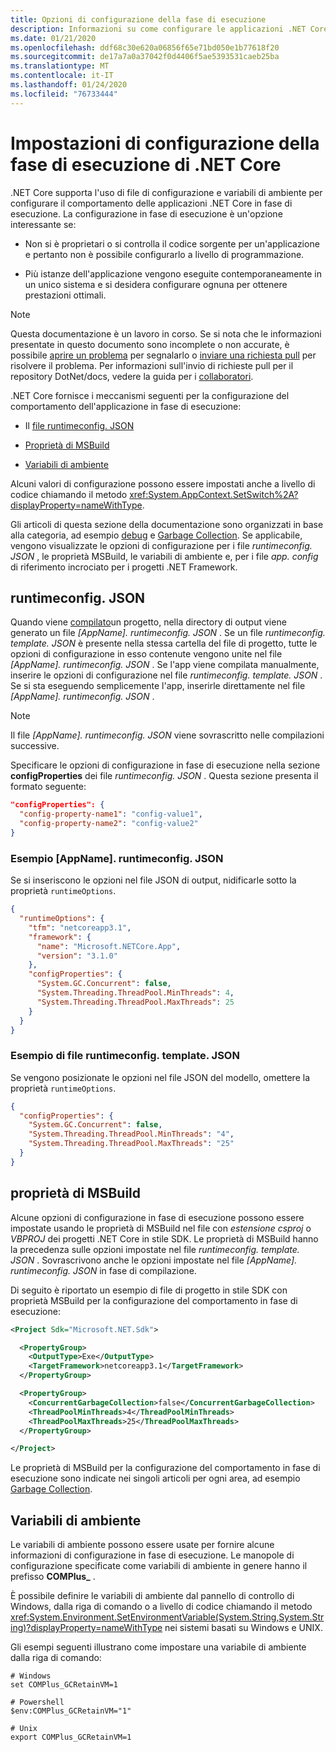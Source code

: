 ```yaml
---
title: Opzioni di configurazione della fase di esecuzione
description: Informazioni su come configurare le applicazioni .NET Core usando le impostazioni di configurazione in fase di esecuzione.
ms.date: 01/21/2020
ms.openlocfilehash: ddf68c30e620a06856f65e71bd050e1b77618f20
ms.sourcegitcommit: de17a7a0a37042f0d4406f5ae5393531caeb25ba
ms.translationtype: MT
ms.contentlocale: it-IT
ms.lasthandoff: 01/24/2020
ms.locfileid: "76733444"
---
```

# <a name="net-core-run-time-configuration-settings"></a>Impostazioni di configurazione della fase di esecuzione di .NET Core

.NET Core supporta l'uso di file di configurazione e variabili di ambiente per configurare il comportamento delle applicazioni .NET Core in fase di esecuzione. La configurazione in fase di esecuzione è un'opzione interessante se:

- Non si è proprietari o si controlla il codice sorgente per un'applicazione e pertanto non è possibile configurarlo a livello di programmazione.

- Più istanze dell'applicazione vengono eseguite contemporaneamente in un unico sistema e si desidera configurare ognuna per ottenere prestazioni ottimali.

> [!NOTE]
> Questa documentazione è un lavoro in corso. Se si nota che le informazioni presentate in questo documento sono incomplete o non accurate, è possibile [aprire un problema](https://github.com/dotnet/docs/issues) per segnalarlo o [inviare una richiesta pull](https://github.com/dotnet/docs/pulls) per risolvere il problema. Per informazioni sull'invio di richieste pull per il repository DotNet/docs, vedere la guida per i [collaboratori](https://github.com/dotnet/docs/blob/master/CONTRIBUTING.md).

.NET Core fornisce i meccanismi seguenti per la configurazione del comportamento dell'applicazione in fase di esecuzione:

- Il [file runtimeconfig. JSON](#runtimeconfigjson)

- [Proprietà di MSBuild](#msbuild-properties)

- [Variabili di ambiente](#environment-variables)

Alcuni valori di configurazione possono essere impostati anche a livello di codice chiamando il metodo <xref:System.AppContext.SetSwitch%2A?displayProperty=nameWithType>.

Gli articoli di questa sezione della documentazione sono organizzati in base alla categoria, ad esempio [debug](debugging-profiling.md) e [Garbage Collection](garbage-collector.md). Se applicabile, vengono visualizzate le opzioni di configurazione per i file *runtimeconfig. JSON* , le proprietà MSBuild, le variabili di ambiente e, per i file *app. config* di riferimento incrociato per i progetti .NET Framework.

## <a name="runtimeconfigjson"></a>runtimeconfig. JSON

Quando viene [compilato](../tools/dotnet-build.md)un progetto, nella directory di output viene generato un file *[AppName]. runtimeconfig. JSON* . Se un file *runtimeconfig. template. JSON* è presente nella stessa cartella del file di progetto, tutte le opzioni di configurazione in esso contenute vengono unite nel file *[AppName]. runtimeconfig. JSON* . Se l'app viene compilata manualmente, inserire le opzioni di configurazione nel file *runtimeconfig. template. JSON* . Se si sta eseguendo semplicemente l'app, inserirle direttamente nel file *[AppName]. runtimeconfig. JSON* .

> [!NOTE]
> Il file *[AppName]. runtimeconfig. JSON* viene sovrascritto nelle compilazioni successive.

Specificare le opzioni di configurazione in fase di esecuzione nella sezione **configProperties** dei file *runtimeconfig. JSON* . Questa sezione presenta il formato seguente:

```json
"configProperties": {
  "config-property-name1": "config-value1",
  "config-property-name2": "config-value2"
}
```

### <a name="example-appnameruntimeconfigjson-file"></a>Esempio [AppName]. runtimeconfig. JSON

Se si inseriscono le opzioni nel file JSON di output, nidificarle sotto la proprietà `runtimeOptions`.

```json
{
  "runtimeOptions": {
    "tfm": "netcoreapp3.1",
    "framework": {
      "name": "Microsoft.NETCore.App",
      "version": "3.1.0"
    },
    "configProperties": {
      "System.GC.Concurrent": false,
      "System.Threading.ThreadPool.MinThreads": 4,
      "System.Threading.ThreadPool.MaxThreads": 25
    }
  }
}
```

### <a name="example-runtimeconfigtemplatejson-file"></a>Esempio di file runtimeconfig. template. JSON

Se vengono posizionate le opzioni nel file JSON del modello, omettere la proprietà `runtimeOptions`.

```json
{
  "configProperties": {
    "System.GC.Concurrent": false,
    "System.Threading.ThreadPool.MinThreads": "4",
    "System.Threading.ThreadPool.MaxThreads": "25"
  }
}
```

## <a name="msbuild-properties"></a>proprietà di MSBuild

Alcune opzioni di configurazione in fase di esecuzione possono essere impostate usando le proprietà di MSBuild nel file con *estensione csproj* o *VBPROJ* dei progetti .NET Core in stile SDK. Le proprietà di MSBuild hanno la precedenza sulle opzioni impostate nel file *runtimeconfig. template. JSON* . Sovrascrivono anche le opzioni impostate nel file *[AppName]. runtimeconfig. JSON* in fase di compilazione.

Di seguito è riportato un esempio di file di progetto in stile SDK con proprietà MSBuild per la configurazione del comportamento in fase di esecuzione:

```xml
<Project Sdk="Microsoft.NET.Sdk">

  <PropertyGroup>
    <OutputType>Exe</OutputType>
    <TargetFramework>netcoreapp3.1</TargetFramework>
  </PropertyGroup>

  <PropertyGroup>
    <ConcurrentGarbageCollection>false</ConcurrentGarbageCollection>
    <ThreadPoolMinThreads>4</ThreadPoolMinThreads>
    <ThreadPoolMaxThreads>25</ThreadPoolMaxThreads>
  </PropertyGroup>

</Project>
```

Le proprietà di MSBuild per la configurazione del comportamento in fase di esecuzione sono indicate nei singoli articoli per ogni area, ad esempio [Garbage Collection](garbage-collector.md).

## <a name="environment-variables"></a>Variabili di ambiente

Le variabili di ambiente possono essere usate per fornire alcune informazioni di configurazione in fase di esecuzione. Le manopole di configurazione specificate come variabili di ambiente in genere hanno il prefisso **COMPlus_** .

È possibile definire le variabili di ambiente dal pannello di controllo di Windows, dalla riga di comando o a livello di codice chiamando il metodo <xref:System.Environment.SetEnvironmentVariable(System.String,System.String)?displayProperty=nameWithType> nei sistemi basati su Windows e UNIX.

Gli esempi seguenti illustrano come impostare una variabile di ambiente dalla riga di comando:

```shell
# Windows
set COMPlus_GCRetainVM=1

# Powershell
$env:COMPlus_GCRetainVM="1"

# Unix
export COMPlus_GCRetainVM=1
```
